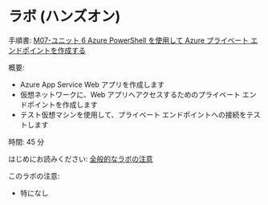 # ラボ (ハンズオン)

手順書: [M07-ユニット 6 Azure PowerShell を使用して Azure プライベート エンドポイントを作成する](https://github.com/MicrosoftLearning/AZ-700-Designing-and-Implementing-Microsoft-Azure-Networking-Solutions.ja-jp/blob/main/Instructions/Exercises/M07-Unit%206%20Create%20an%20Azure%20private%20endpoint%20using%20Azure%20PowerShell.md)

概要:
- Azure App Service Web アプリを作成します
- 仮想ネットワークに、Web アプリへアクセスするためのプライベート エンドポイントを作成します
- テスト仮想マシンを使用して、プライベート エンドポイントへの接続をテストします

時間: 45 分

はじめにお読みください: [全般的なラボの注意](lab.md)

このラボの注意:
- 特になし